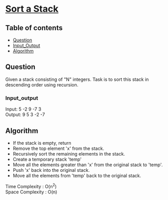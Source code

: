 # [Sort a Stack](https://www.codingninjas.com/studio/problems/sort-a-stack_8230787?challengeSlug=striver-sde-challenge&leftPanelTab=0)

## Table of contents

- [Question](#question)
- [Input_Output](#input_output)
- [Algorithm](#algorithm)

## Question
Given a stack consisting of "N" integers. Task is to sort this stack in descending order using recursion. 

### Input_output
Input: 5 -2 9 -7 3 </br>
Output: 9 5 3 -2 -7

## Algorithm
- If the stack is empty, return
- Remove the top element 'x' from the stack.
- Recursively sort the remaining elements in the stack.
- Create a temporary stack 'temp'
- Move all the elements greater than 'x' from the original stack to 'temp'.
- Push 'x' back into the original stack.
- Move all the elements from 'temp' back to the original stack.

Time Complexity : O(n<sup>2</sup>)</br>
Space Complexity : O(n)
